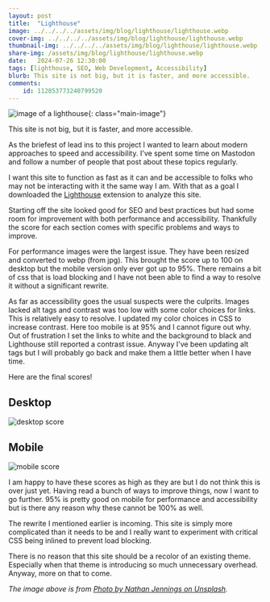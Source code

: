 ```yaml
---
layout: post
title:  "Lighthouse"
image: ../../../../assets/img/blog/lighthouse/lighthouse.webp
cover-img: ../../../../assets/img/blog/lighthouse/lighthouse.webp
thumbnail-img: ../../../../assets/img/blog/lighthouse/lighthouse.webp
share-img: /assets/img/blog/lighthouse/lighthouse.webp
date:   2024-07-26 12:30:00
tags: [lighthouse, SEO, Web Development, Accessibility]
blurb: This site is not big, but it is faster, and more accessible.
comments:
    id: 112853773240799520
---
```


![image of a lighthouse]{: class="main-image"}

This site is not big, but it is faster, and more accessible.

<!--more-->

As the briefest of lead ins to this project I wanted to learn about modern approaches to speed and accessibility. I've spent some time on Mastodon and follow a number of people that post about these topics regularly. 

I want this site to function as fast as it can and be accessible to folks who may not be interacting with it the same way I am. With that as a goal I downloaded the [Lighthouse] extension to analyze this site.

Starting off the site looked good for SEO and best practices but had some room for improvement with both performance and accessibility. Thankfully the score for each section comes with specific problems and ways to improve. 

For performance images were the largest issue. They have been resized and converted to webp (from jpg). This brought the score up to 100 on desktop but the mobile version only ever got up to 95%. There remains a bit of css that is load blocking and I have not been able to find a way to resolve it without a significant rewrite.

As far as accessibility goes the usual suspects were the culprits. Images lacked alt tags and contrast was too low with some color choices for links. This is relatively easy to resolve. I updated my color choices in CSS to increase contrast. Here too mobile is at 95% and I cannot figure out why. Out of frustration I set the links to white and the background to black and Lighthouse still reported a contrast issue. Anyway I've been updating alt tags but I will probably go back and make them a little better when I have time.

Here are the final scores! 

## Desktop

![desktop score]

## Mobile

![mobile score]

I am happy to have these scores as high as they are but I do not think this is over just yet. Having read a bunch of ways to improve things, now I want to go further. 95% is pretty good on mobile for performance and accessibility but is there any reason why these cannot be 100% as well. 

The rewrite I mentioned earlier is incoming. This site is simply more complicated than it needs to be and I really want to experiment with critical CSS being inlined to prevent load blocking. 

There is no reason that this site should be a recolor of an existing theme. Especially when that theme is introducing so much unnecessary overhead. Anyway, more on that to come.

*The image above is from [Photo by Nathan Jennings on Unsplash].*


[Photo by Nathan Jennings on Unsplash]:  https://unsplash.com/@nathjennings_
[image of a lighthouse]: ../../../../assets/img/blog/lighthouse/lighthouse.webp "Lighthouse at night with lots of stars and the light from the house shining bright."
[Lighthouse]: https://github.com/GoogleChrome/lighthouse
[desktop score]: ../../../../assets/img/blog/lighthouse/lighthouse-desktop.webp "Lighthouse scores for desktop. Performance is 100%. Accessibility is 100%. Best Practices is 100%. SEO is 100%."
[mobile score]: ../../../../assets/img/blog/lighthouse/lighthouse-mobile.webp "Lighthouse scores for mobile. Performance is 95%. Accessibility is 95%. Best Practices is 100%. SEO is 100%."